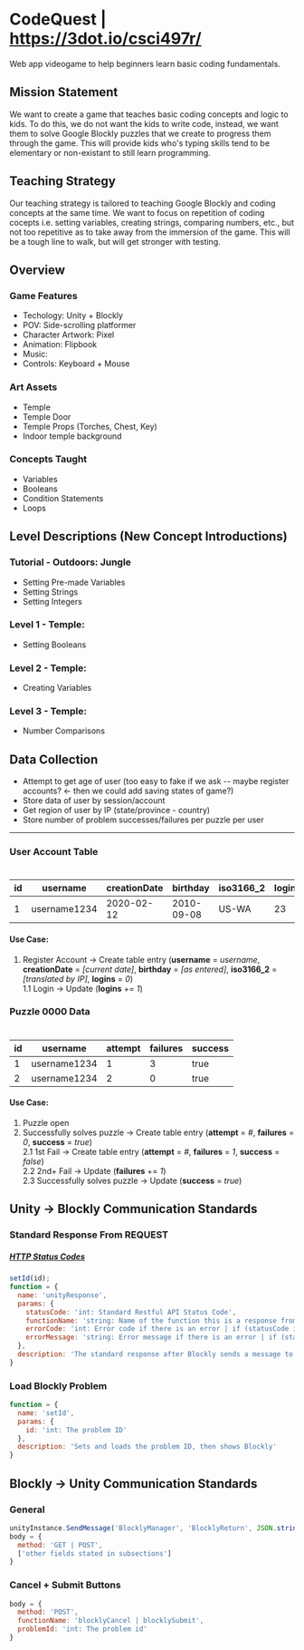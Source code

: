 # CodeQuest | https://3dot.io/csci497r/

Web app videogame to help beginners learn basic coding fundamentals.

## Mission Statement
We want to create a game that teaches basic coding concepts and logic to kids. To do this, we do not want the kids to write code, instead, we want them to solve Google Blockly puzzles that we create to progress them through the game. This will provide kids who's typing skills tend to be elementary or non-existant to still learn programming. 

## Teaching Strategy
Our teaching strategy is tailored to teaching Google Blockly and coding concepts at the same time. We want to focus on repetition of coding cocepts i.e. setting variables, creating strings, comparing numbers, etc., but not too repetitive as to take away from the immersion of the game. This will be a tough line to walk, but will get stronger with testing.

## Overview
### Game Features
- Techology: Unity + Blockly
- POV: Side-scrolling platformer
- Character Artwork: Pixel
- Animation: Flipbook
- Music: 
- Controls: Keyboard + Mouse

### Art Assets
- Temple
- Temple Door 
- Temple Props (Torches, Chest, Key)
- Indoor temple background

### Concepts Taught
- Variables
- Booleans
- Condition Statements
- Loops

## Level Descriptions (New Concept Introductions)
### Tutorial - Outdoors: Jungle
- Setting Pre-made Variables
- Setting Strings
- Setting Integers
### Level 1 - Temple:
- Setting Booleans
### Level 2 - Temple:
- Creating Variables
### Level 3 - Temple:
- Number Comparisons

## Data Collection
- Attempt to get age of user (too easy to fake if we ask -- maybe register accounts? <- then we could add saving states of game?)
- Store data of user by session/account
- Get region of user by IP (state/province - country)
- Store number of problem successes/failures per puzzle per user

---
### User Account Table
#
| id | username | creationDate | birthday | iso3166_2 | logins |
| --- | --- | --- | --- | --- | --- |
| 1 | username1234 | 2020-02-12 | 2010-09-08 | US-WA | 23 |

#### Use Case:
1. Register Account -> Create table entry (**username** = *username*, **creationDate** = *[current date]*, **birthday** = *[as entered]*, **iso3166_2** = *[translated by IP]*, **logins** = *0*)\
  1.1 Login -> Update (**logins** += *1*)

### Puzzle 0000 Data
#
| id | username | attempt | failures | success |
| --- | --- | --- | --- | --- |
| 1 | username1234 | 1 | 3 | true |
| 2 | username1234 | 2 | 0 | true |

#### Use Case:
1. Puzzle open
2. Successfully solves puzzle -> Create table entry (**attempt** = *#*, **failures** = *0*, **success** = *true*)\
  2.1 1st Fail -> Create table entry (**attempt** = *#*, **failures** = *1*, **success** = *false*)\
  2.2 2nd+ Fail -> Update (**failures** += *1*)\
  2.3 Successfully solves puzzle -> Update (**success** = *true*)


## Unity -> Blockly Communication Standards
### Standard Response From REQUEST
##### [HTTP Status Codes](https://restfulapi.net/http-status-codes/)
```javascript
setId(id);
function = {
  name: 'unityResponse',
  params: {
    statusCode: 'int: Standard Restful API Status Code',
    functionName: 'string: Name of the function this is a response from',
    errorCode: 'int: Error code if there is an error | if (statusCode is 4xx or 5xx)',
    errorMessage: 'string: Error message if there is an error | if (statusCode is 4xx or 5xx)'
  },
  description: 'The standard response after Blockly sends a message to the BlocklyManager Object'
}
```
### Load Blockly Problem
```javascript
function = {
  name: 'setId',
  params: {
    id: 'int: The problem ID'
  },
  description: 'Sets and loads the problem ID, then shows Blockly'
}
```


## Blockly -> Unity Communication Standards
### General
```javascript
unityInstance.SendMessage('BlocklyManager', 'BlocklyReturn', JSON.stringify(body));
body = {
  method: 'GET | POST',
  ['other fields stated in subsections']
}
```
### Cancel + Submit Buttons
```javascript
body = {
  method: 'POST',
  functionName: 'blocklyCancel | blocklySubmit',
  problemId: 'int: The problem id'
}
```

